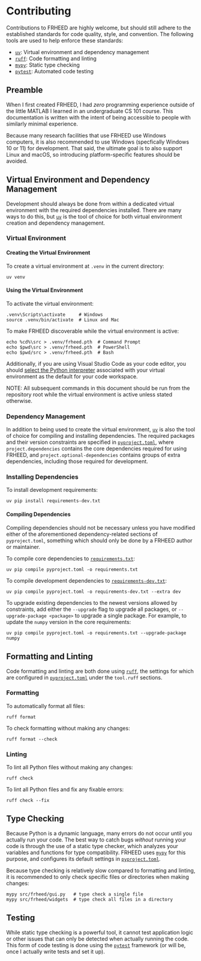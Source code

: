 # Contributing

Contributions to FRHEED are highly welcome, but should still adhere to the established standards for
code quality, style, and convention. The following tools are used to help enforce these standards:

 - [`uv`][uv]: Virtual environment and dependency management
 - [`ruff`][ruff]: Code formatting and linting
 - [`mypy`][mypy]: Static type checking
 - [`pytest`][pytest]: Automated code testing

## Preamble

When I first created FRHEED, I had _zero_ programming experience outside of the little MATLAB I
learned in an undergraduate CS 101 course. This documentation is written with the intent of being
accessible to people with similarly minimal experience.

Because many research facilities that use FRHEED use Windows computers, it is also recommended to
use Windows (specfically Windows 10 or 11) for development. That said, the ultimate goal is to
also support Linux and macOS, so introducing platform-specific features should be avoided.

## Virtual Environment and Dependency Management

Development should always be done from within a dedicated virtual environment with the required
dependencies installed. There are many ways to do this, but [`uv`][uv] is the tool of choice for
both virtual environment creation and dependency management.

### Virtual Environment

#### Creating the Virtual Environment

To create a virtual environment at `.venv` in the current directory:

```console
uv venv
```

#### Using the Virtual Environment

To activate the virtual environment:

```console
.venv\Scripts\activate     # Windows
source .venv/bin/activate  # Linux and Mac
```

To make FRHEED discoverable while the virtual environment is active:

```console
echo %cd%\src > .venv/frheed.pth  # Command Prompt
echo $pwd\src > .venv/frheed.pth  # PowerShell
echo $pwd/src > .venv/frheed.pth  # Bash
```

Additionally, if you are using Visual Studio Code as your code editor, you should [select the Python
interpreter][vscode-venv] associated with your virtual environment as the default for your code
workspace.

NOTE: All subsequent commands in this document should be run from the repository root while the
virtual environment is active unless stated otherwise.

### Dependency Management

In addition to being used to create the virtual environment, [`uv`][uv] is also the tool of choice
for compiling and installing dependencies. The required packages and their version constraints are
specified in [`pyproject.toml`][pyproject], where `project.dependencies` contains the core
dependencies required for using FRHEED, and `project.optional-dependencies` contains groups of extra
dependencies, including those required for development.

### Installing Dependencies

To install development requirements:

```
uv pip install requirements-dev.txt
```

#### Compiling Dependencies

Compiling dependencies should not be necessary unless you have modified either of the aforementioned
dependency-related sections of `pyproject.toml`, something which should only be done by a FRHEED
author or maintainer.

To compile core dependencies to [`requirements.txt`](requirements.txt):

```console
uv pip compile pyproject.toml -o requirements.txt
```

To compile development dependencies to [`requirements-dev.txt`](requirements-dev.txt):

```console
uv pip compile pyproject.toml -o requirements-dev.txt --extra dev
```

To upgrade existing dependencies to the newest versions allowed by constraints, add either the
`--upgrade` flag to upgrade all packages, or `--upgrade-package <package>` to upgrade a single
package. For example, to update the `numpy` version in the core requirements:

```console
uv pip compile pyproject.toml -o requirements.txt --upgrade-package numpy
```

## Formatting and Linting

Code formatting and linting are both done using [`ruff`][ruff], the settings for which are
configured in [`pyproject.toml`][pyproject] under the `tool.ruff` sections.

### Formatting

To automatically format all files:

```console
ruff format
```

To check formatting without making any changes:

```console
ruff format --check
```

### Linting

To lint all Python files without making any changes:

```console
ruff check
```

To lint all Python files and fix any fixable errors:

```console
ruff check --fix
```

## Type Checking

Because Python is a dynamic language, many errors do not occur until you actually run your code.
The best way to catch bugs _without_ running your code is through the use of a static type checker,
which analyzes your variables and functions for type compatibility. FRHEED uses [`mypy`][mypy] for
this purpose, and configures its default settings in [`pyproject.toml`][pyproject].

Because type checking is relatively slow compared to formatting and linting, it is recommended to
only check specific files or directories when making changes:

```console
mypy src/frheed/gui.py   # type check a single file
mypy src/frheed/widgets  # type check all files in a directory
```

## Testing

While static type checking is a powerful tool, it cannot test application logic or other issues that
can only be detected when actually running the code. This form of code testing is done using the
[`pytest`][pytest] framework (or will be, once I actually write tests and set it up).


[ruff]: https://docs.astral.sh/ruff/
[mypy]: https://mypy.readthedocs.io/
[pytest]: https://docs.pytest.org/
[uv]: https://github.com/astral-sh/uv
[vscode-venv]: https://code.visualstudio.com/docs/python/environments#_select-and-activate-an-environment
[pyproject]: pyproject.toml
